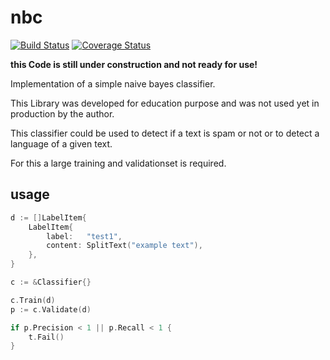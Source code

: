 # nbc

[![Build Status](https://travis-ci.org/SamuelKupferschmid/nbc.svg?branch=master)](https://travis-ci.org/SamuelKupferschmid/nbc)
[![Coverage Status](https://coveralls.io/repos/github/SamuelKupferschmid/nbc/badge.svg)](https://coveralls.io/github/SamuelKupferschmid/nbc)


**this Code is still under construction and not ready for use!**

Implementation of a simple naive bayes classifier.

This Library was developed for education purpose and was not used yet in production by the author.

This classifier could be used to detect if a text is spam or not or to detect a language of a given text.

For this a large training and validationset is required.

 
## usage

```go
d := []LabelItem{
	LabelItem{
		label:   "test1",
		content: SplitText("example text"),
	},
}

c := &Classifier{}

c.Train(d)
p := c.Validate(d)

if p.Precision < 1 || p.Recall < 1 {
	t.Fail()
}
```